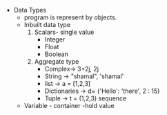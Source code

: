 * Data Types
	- program is represent by objects.
	- Inbuilt data type 
		1. Scalars- single value
			* Integer
			* Float
			* Boolean
		2. Aggregate type
			* Complex-> 3+2j, 2j
			* String -> "shamal", 'shamal'
			* list -> a = [1,2,3]
			* Dictionaries -> d= {'Hello': 'there', 2 : 15}
			* Tuple -> t = (1,2,3) sequence
	* Variable - container -hold value
		